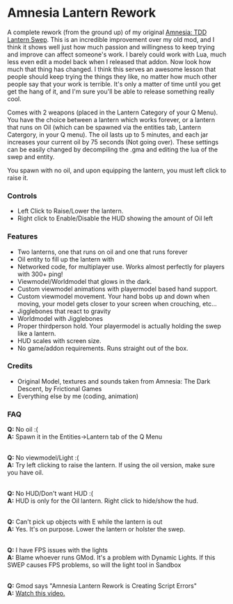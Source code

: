 # Amnesia Lantern Rework
A complete rework (from the ground up) of my original [Amnesia: TDD Lantern Swep](http://steamcommunity.com/sharedfiles/filedetails/?id=130745441). This is an incredible improvement over my old mod, and I think it shows well just how much passion and willingness to keep trying and improve can affect someone's work. I barely could work with Lua, much less even edit a model back when I released that addon. Now look how much that thing has changed. I think this serves an awesome lesson that people should keep trying the things they like, no matter how much other people say that your work is terrible. It's only a matter of time until you get get the hang of it, and I'm sure you'll be able to release something really cool.

Comes with 2 weapons (placed in the Lantern Category of your Q Menu). You have the choice between a lantern which works forever, or a lantern that runs on Oil (which can be spawned via the entities tab, Lantern Catergory, in your Q menu). The oil lasts up to 5 minutes, and each jar increases your current oil by 75 seconds (Not going over). These settings can be easily changed by decompiling the .gma and editing the lua of the swep and entity. 

You spawn with no oil, and upon equipping the lantern, you must left click to raise it. 

### Controls
* Left Click to Raise/Lower the lantern.
* Right click to Enable/Disable the HUD showing the amount of Oil left

### Features
* Two lanterns, one that runs on oil and one that runs forever
* Oil entity to fill up the lantern with
* Networked code, for multiplayer use. Works almost perfectly for players with 300+ ping!
* Viewmodel/Worldmodel that glows in the dark.
* Custom viewmodel animations with playermodel based hand support.
* Custom viewmodel movement. Your hand bobs up and down when moving, your model gets closer to your screen when crouching, etc...
* Jigglebones that react to gravity
* Worldmodel with Jigglebones
* Proper thirdperson hold. Your playermodel is actually holding the swep like a lantern.
* HUD scales with screen size.
* No game/addon requirements. Runs straight out of the box.

### Credits
* Original Model, textures and sounds taken from Amnesia: The Dark Descent, by Frictional Games
* Everything else by me (coding, animation)

### FAQ
**Q:** No oil :(<br/>
**A:** Spawn it in the Entities->Lantern tab of the Q Menu<br/><br/>

**Q:** No viewmodel/Light :(<br/>
**A:** Try left clicking to raise the lantern. If using the oil version, make sure you have oil.<br/><br/>

**Q:** No HUD/Don't want HUD :(<br/>
**A:** HUD is only for the Oil lantern. Right click to hide/show the hud.<br/><br/>


**Q:** Can't pick up objects with E while the lantern is out<br/>
**A:** Yes. It's on purpose. Lower the lantern or holster the swep.<br/><br/>


**Q:** I have FPS issues with the lights<br/>
**A:** Blame whoever runs GMod. It's a problem with Dynamic Lights. If this SWEP causes FPS problems, so will the light tool in Sandbox<br/><br/>


**Q:** Gmod says "Amnesia Lantern Rework is Creating Script Errors"<br/>
**A:** [Watch this video.](https://www.youtube.com/watch?v=ppH2--qS9Sc)
